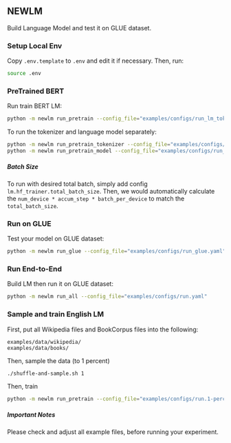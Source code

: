 ## NEWLM

Build Language Model and test it on GLUE dataset.

### Setup Local Env

Copy `.env.template` to `.env` and edit it if necessary. Then, run:

```bash
source .env
```

### PreTrained BERT

Run train BERT LM:

```bash
python -m newlm run_pretrain --config_file="examples/configs/run_lm_tokenizer.yaml"
```

To run the tokenizer and language model separately:

```bash
python -m newlm run_pretrain_tokenizer --config_file="examples/configs/run_tokenizer.yaml"
python -m newlm run_pretrain_model --config_file="examples/configs/run_lm.yaml"
```

##### Batch Size

To run with desired total batch, simply add config `lm.hf_trainer.total_batch_size`.
Then, we would automatically calculate the `num_device * accum_step * batch_per_device` to match the `total_batch_size`.

### Run on GLUE

Test your model on GLUE dataset:

```bash
python -m newlm run_glue --config_file="examples/configs/run_glue.yaml"
```

### Run End-to-End

Build LM then run it on GLUE dataset:

```bash
python -m newlm run_all --config_file="examples/configs/run.yaml"
```

### Sample and train English LM

First, put all Wikipedia files and BookCorpus files into the following:

```
examples/data/wikipedia/
examples/data/books/
```

Then, sample the data (to 1 percent)

```bash
./shuffle-and-sample.sh 1
```

Then, train

```bash
python -m newlm run_pretrain --config_file="examples/configs/run.1-percent.yaml"
```

##### Important Notes

Please check and adjust all example files, before running your experiment.
